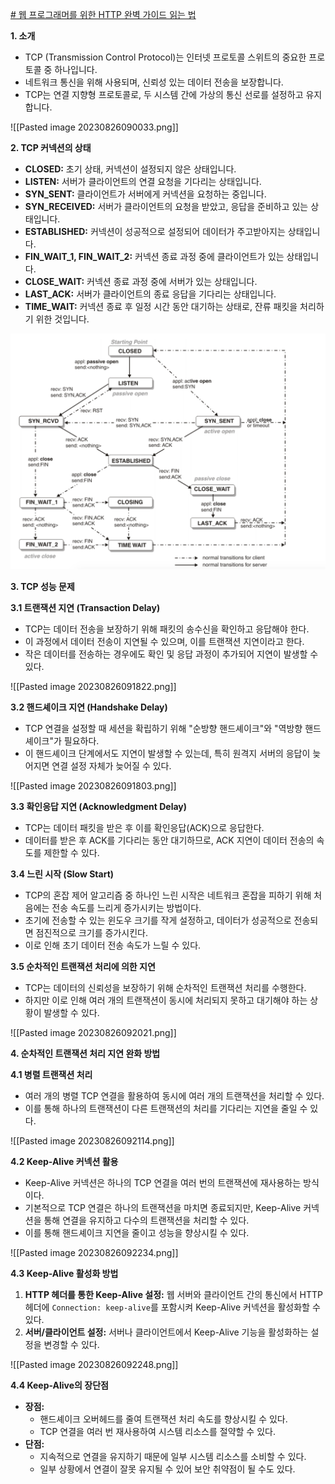 [# 웹 프로그래머를 위한 HTTP 완벽 가이드 읽는 법](https://blog.npcode.com/2015/06/07/%EC%9B%B9-%ED%94%84%EB%A1%9C%EA%B7%B8%EB%9E%98%EB%A8%B8%EB%A5%BC-%EC%9C%84%ED%95%9C-http-%EC%99%84%EB%B2%BD-%EA%B0%80%EC%9D%B4%EB%93%9C-%EC%9D%BD%EB%8A%94-%EB%B2%95/)

**1. 소개**

- TCP (Transmission Control Protocol)는 인터넷 프로토콜 스위트의 중요한 프로토콜 중 하나입니다.
- 네트워크 통신을 위해 사용되며, 신뢰성 있는 데이터 전송을 보장합니다.
- TCP는 연결 지향형 프로토콜로, 두 시스템 간에 가상의 통신 선로를 설정하고 유지합니다.

![[Pasted image 20230826090033.png]]

**2. TCP 커넥션의 상태**

- **CLOSED:** 초기 상태, 커넥션이 설정되지 않은 상태입니다.
- **LISTEN:** 서버가 클라이언트의 연결 요청을 기다리는 상태입니다.
- **SYN_SENT:** 클라이언트가 서버에게 커넥션을 요청하는 중입니다.
- **SYN_RECEIVED:** 서버가 클라이언트의 요청을 받았고, 응답을 준비하고 있는 상태입니다.
- **ESTABLISHED:** 커넥션이 성공적으로 설정되어 데이터가 주고받아지는 상태입니다.
- **FIN_WAIT_1, FIN_WAIT_2:** 커넥션 종료 과정 중에 클라이언트가 있는 상태입니다.
- **CLOSE_WAIT:** 커넥션 종료 과정 중에 서버가 있는 상태입니다.
- **LAST_ACK:** 서버가 클라이언트의 종료 응답을 기다리는 상태입니다.
- **TIME_WAIT:** 커넥션 종료 후 일정 시간 동안 대기하는 상태로, 잔류 패킷을 처리하기 위한 것입니다.

![TCP status diagram](https://github.com/jeuxdeau/http-the-definitive-guide/raw/master/.gitbook/assets/tcp-connection_8.png)

**3. TCP 성능 문제**

**3.1 트랜잭션 지연 (Transaction Delay)**

- TCP는 데이터 전송을 보장하기 위해 패킷의 송수신을 확인하고 응답해야 한다.
- 이 과정에서 데이터 전송이 지연될 수 있으며, 이를 트랜잭션 지연이라고 한다.
- 작은 데이터를 전송하는 경우에도 확인 및 응답 과정이 추가되어 지연이 발생할 수 있다.

![[Pasted image 20230826091822.png]]

**3.2 핸드셰이크 지연 (Handshake Delay)**

- TCP 연결을 설정할 때 세션을 확립하기 위해 "순방향 핸드셰이크"와 "역방향 핸드셰이크"가 필요하다.
- 이 핸드셰이크 단계에서도 지연이 발생할 수 있는데, 특히 원격지 서버의 응답이 늦어지면 연결 설정 자체가 늦어질 수 있다.

![[Pasted image 20230826091803.png]]

**3.3 확인응답 지연 (Acknowledgment Delay)**

- TCP는 데이터 패킷을 받은 후 이를 확인응답(ACK)으로 응답한다.
- 데이터를 받은 후 ACK를 기다리는 동안 대기하므로, ACK 지연이 데이터 전송의 속도를 제한할 수 있다.

**3.4 느린 시작 (Slow Start)**

- TCP의 혼잡 제어 알고리즘 중 하나인 느린 시작은 네트워크 혼잡을 피하기 위해 처음에는 전송 속도를 느리게 증가시키는 방법이다.
- 초기에 전송할 수 있는 윈도우 크기를 작게 설정하고, 데이터가 성공적으로 전송되면 점진적으로 크기를 증가시킨다.
- 이로 인해 초기 데이터 전송 속도가 느릴 수 있다.

**3.5 순차적인 트랜잭션 처리에 의한 지연**

- TCP는 데이터의 신뢰성을 보장하기 위해 순차적인 트랜잭션 처리를 수행한다.
- 하지만 이로 인해 여러 개의 트랜잭션이 동시에 처리되지 못하고 대기해야 하는 상황이 발생할 수 있다.

![[Pasted image 20230826092021.png]]

**4. 순차적인 트랜잭션 처리 지연 완화 방법**

**4.1 병렬 트랜잭션 처리**

- 여러 개의 병렬 TCP 연결을 활용하여 동시에 여러 개의 트랜잭션을 처리할 수 있다.
- 이를 통해 하나의 트랜잭션이 다른 트랜잭션의 처리를 기다리는 지연을 줄일 수 있다.

![[Pasted image 20230826092114.png]]

**4.2 Keep-Alive 커넥션 활용**

- Keep-Alive 커넥션은 하나의 TCP 연결을 여러 번의 트랜잭션에 재사용하는 방식이다.
- 기본적으로 TCP 연결은 하나의 트랜잭션을 마치면 종료되지만, Keep-Alive 커넥션을 통해 연결을 유지하고 다수의 트랜잭션을 처리할 수 있다.
- 이를 통해 핸드셰이크 지연을 줄이고 성능을 향상시킬 수 있다.

![[Pasted image 20230826092234.png]]

**4.3 Keep-Alive 활성화 방법**

1. **HTTP 헤더를 통한 Keep-Alive 설정:** 웹 서버와 클라이언트 간의 통신에서 HTTP 헤더에 `Connection: keep-alive`를 포함시켜 Keep-Alive 커넥션을 활성화할 수 있다.
2. **서버/클라이언트 설정:** 서버나 클라이언트에서 Keep-Alive 기능을 활성화하는 설정을 변경할 수 있다.

![[Pasted image 20230826092248.png]]

**4.4 Keep-Alive의 장단점**

- **장점:**
  - 핸드셰이크 오버헤드를 줄여 트랜잭션 처리 속도를 향상시킬 수 있다.
  - TCP 연결을 여러 번 재사용하여 시스템 리소스를 절약할 수 있다.
- **단점:**
  - 지속적으로 연결을 유지하기 때문에 일부 시스템 리소스를 소비할 수 있다.
  - 일부 상황에서 연결이 잘못 유지될 수 있어 보안 취약점이 될 수도 있다.
